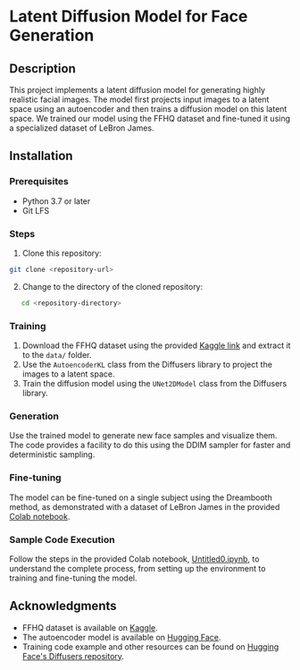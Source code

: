 # Latent Diffusion Model for Face Generation

## Description
This project implements a latent diffusion model for generating highly realistic facial images. The model first projects input images to a latent space using an autoencoder and then trains a diffusion model on this latent space. We trained our model using the FFHQ dataset and fine-tuned it using a specialized dataset of LeBron James.

## Installation

### Prerequisites
- Python 3.7 or later
- Git LFS

### Steps
1. Clone this repository:
```bash
git clone <repository-url>
```
2. Change to the directory of the cloned repository:
```bash
   cd <repository-directory>
```

### Training
1. Download the FFHQ dataset using the provided [Kaggle link](https://www.kaggle.com/datasets/denislukovnikov/ffhq256-images-only) and extract it to the `data/` folder.
2. Use the `AutoencoderKL` class from the Diffusers library to project the images to a latent space.
3. Train the diffusion model using the `UNet2DModel` class from the Diffusers library.

### Generation
Use the trained model to generate new face samples and visualize them. The code provides a facility to do this using the DDIM sampler for faster and deterministic sampling.

### Fine-tuning
The model can be fine-tuned on a single subject using the Dreambooth method, as demonstrated with a dataset of LeBron James in the provided [Colab notebook](https://colab.research.google.com/drive/1Gk64JKvC8gNR6uoYs3CY5HCYMi6m0QMi).

### Sample Code Execution
Follow the steps in the provided Colab notebook, [Untitled0.ipynb](https://colab.research.google.com/drive/1Gk64JKvC8gNR6uoYs3CY5HCYMi6m0QMi), to understand the complete process, from setting up the environment to training and fine-tuning the model.

## Acknowledgments
- FFHQ dataset is available on [Kaggle](https://www.kaggle.com/datasets/denislukovnikov/ffhq256-images-only).
- The autoencoder model is available on [Hugging Face](https://huggingface.co/stabilityai/sdxl-vae).
- Training code example and other resources can be found on [Hugging Face's Diffusers repository](https://github.com/huggingface/diffusers/blob/main/examples/unconditional_image_generation/train_unconditional.py).

